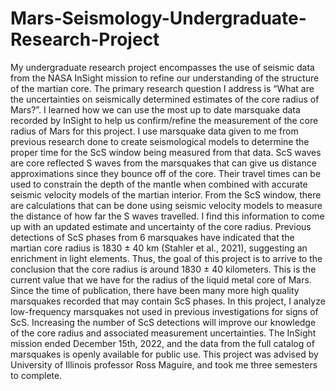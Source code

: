 # Mars-Seismology-Undergraduate-Research-Project
My undergraduate research project encompasses the use of seismic data from the NASA InSight mission to refine our understanding of the structure of the martian core. The primary research question I address is “What are the uncertainties on seismically determined estimates of the core radius of Mars?”. I learned how we can use the most up to date marsquake data recorded by InSight to help us confirm/refine the measurement of the core radius of Mars for this project. I use marsquake data given to me from previous research done to create seismological models to determine the proper time for the ScS window being measured from that data. ScS waves are core reflected S waves from the marsquakes that can give us distance approximations since they bounce off of the core. Their travel times can be used to constrain the depth of the mantle when combined with accurate seismic velocity models of the martian interior. From the ScS window, there are calculations that can be done using seismic velocity models to measure the distance of how far the S waves travelled. I find this information to come up with an updated estimate and uncertainty of the core radius. Previous detections of ScS phases from 6 marsquakes have indicated that the martian core radius is 1830 ± 40 km (Stahler et al., 2021), suggesting an enrichment in light elements. Thus, the goal of this project is to arrive to the conclusion that the core radius is around 1830 ± 40 kilometers. This is the current value that we have for the radius of the liquid metal core of Mars. Since the time of publication, there have been many more high quality marsquakes recorded that may contain ScS phases. In this project, I analyze low-frequency marsquakes not used in previous investigations for signs of ScS. Increasing the number of ScS detections will improve our knowledge of the core radius and associated measurement uncertainties. The InSight mission ended December 15th, 2022, and the data from the full catalog of marsquakes is openly available for public use. This project was advised by University of Illinois professor Ross Maguire, and took me three semesters to complete.
